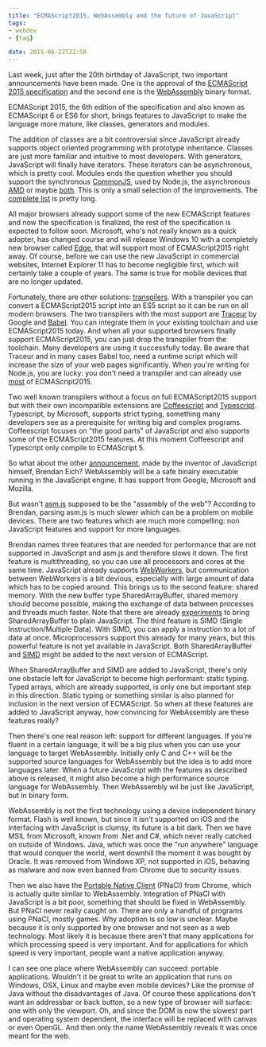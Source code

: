 ```yaml
---
title: "ECMAScript2015, WebAssembly and the future of JavaScript"
tags:
- webdev
- {tag}

date: 2015-06-22T22:58
---
```


Last week, just after the 20th birthday of JavaScript, two important announcements have been made.
One is the approval of the [ECMAScript 2015 specification](http://www.ecma-international.org/ecma-262/6.0/) and the second one is the [WebAssembly](https://www.w3.org/community/webassembly/)
binary format.

ECMAScript 2015, the 6th edition of the specification and also known as ECMAScript 6 or ES6 for short, brings features to
JavaScript to make the language more mature, like classes, generators and modules.

The addition of classes are a bit controversial since JavaScript already supports object oriented programming with prototype inheritance. Classes are just more familiar and intuitive to most developers. With generators,
JavaScript will finally have iterators. These iterators can be asynchronous, which is pretty cool.
Modules ends the question whether you should support the synchronous [CommonJS](http://www.commonjs.org/), used by Node.js, the asynchronous [AMD](http://requirejs.org/docs/whyamd.html) or maybe [both](http://ifandelse.com/its-not-hard-making-your-library-support-amd-and-commonjs/). This is only a small selection of the improvements. The [complete list](http://es6-features.org/) is pretty long.

All major browsers already support some of the new ECMAScript features and now the specification is finalized, the rest of the specification is expected to follow soon. Microsoft, who's not really known as a quick adopter, has changed course and will release Windows 10 with a completely new browser called [Edge](https://www.microsoft.com/en-us/windows/microsoft-edge), that will support most of ECMAScript2015 right away. Of course, before we can use the new JavaScript in commercial websites, Internet Explorer 11 has to become negligible first, which will certainly take a couple of years. The same is true for mobile devices that are no longer updated.

Fortunately, there are other solutions: [transpilers](https://en.wikipedia.org/wiki/Source-to-source_compiler). With a transpiler you can convert a ECMAScript2015 script
into an ES5 script so it can be run on all modern browsers. The two transpilers with the most support are [Traceur](https://github.com/google/traceur-compiler) by Google and [Babel](http://babeljs.io/). You can integrate them in your existing toolchain and use ECMAScript2015 today. And when all your supported browsers finally support ECMAScript2015, you can just drop the transpiler from the toolchain. Many developers are using it successfully today. Be aware that Traceur and in many cases Babel too, need a runtime script which will increase the size of your web pages significantly. When you're writing for Node.js, you are lucky: you don't need a transpiler and can already use [most](https://github.com/joyent/node/wiki/es6-(a.k.a.-harmony)-features-implemented-in-v8-and-available-in-node) of ECMAScript2015.

Two well known transpilers without a focus on full ECMAScript2015 support but with their own incompatible extensions are [Coffeescript](http://coffeescript.org/) and [Typescript](http://www.typescriptlang.org/).
Typescript, by Microsoft, supports strict typing, something many developers see as a prerequisite for writing
big and complex programs. Coffeescript focuses on "the good parts" of JavaScript and also supports some of the
ECMAScript2015 features. At this moment Coffeescript and Typescript only compile to ECMAScript 5.

So what about the other [announcement](https://brendaneich.com/2015/06/from-asm-js-to-webassembly/#buried-lede), made by the inventor of JavaScript himself, Brendan Eich? WebAssembly will be
a safe binairy executable running in the JavaScript engine. It has support from Google, Microsoft and Mozilla.

But wasn't [asm.js](http://asmjs.org/) supposed to be the "assembly of the web"? According to Brendan, parsing asm.js is much slower
which can be a problem on mobile devices. There are two features which are much more compelling: non JavaScript features and support for more languages.

Brendan names three features that are needed for performance that are not supported in JavaScript and asm.js and therefore slows it down.
The first feature is multithreading, so you can use all processors and cores at the same time. JavaScript already supports [WebWorkers](https://developer.mozilla.org/en-US/docs/Web/API/Web_Workers_API/Using_web_workers), but communication between WebWorkers is a bit devious, especially with large amount of data
which has to be copied around. This brings us to the second feature: shared memory.
With the new buffer type SharedArrayBuffer, shared memory should become possible, making the exchange of data
between processes and threads much faster. Note that there are already [experiments](https://blog.mozilla.org/javascript/2015/02/26/the-path-to-parallel-javascript/)
to bring SharedArrayBuffer to plain JavaScript. The third feature is SIMD (Single Instruction/Multiple Data). With SIMD, you can apply a instruction to a lot of data at once. Microprocessors support this already for many years, but this
powerful feature is not yet available in JavaScript. Both SharedArrayBuffer and [SIMD](https://developer.mozilla.org/en-US/docs/Web/JavaScript/Reference/Global_Objects/SIMD) might be added to the next version of ECMAScript.

When SharedArrayBuffer and SIMD are added to JavaScript, there's only one obstacle left for JavaScript to become
high performant: static typing. Typed arrays, which are already supported, is only one but important step
in this direction. Static typing or something similar is also planned for inclusion in the next version of ECMAScript. So when all these features are added to JavaScript anyway, how convincing for WebAssembly are these features really?

Then there's one real reason left: support for different languages. If you're fluent in a certain language, it
will be a big plus when you can use your language to target WebAssembly. Initially only C and C++ will be the supported source languages for WebAssembly but the idea is to add more languages later. When a future JavaScript with the features as described above is released, it might also become a high performance source language for WebAssembly. Then WebAssembly wil be just like JavaScript, but in binary form.

WebAssembly is not the first technology using a device independent binary format. Flash is well known, but since it isn't supported on iOS and the interfacing with JavaScript is clumsy, its future is a bit dark. Then we have MSIL from Microsoft, known from .Net and C#, which never really catched on outside of Windows. Java, which was once the
"run anywhere" language that would conquer the world, went downhill the moment it was bought by Oracle. It was removed from Windows XP, not supported in iOS, behaving as malware and now even banned from Chrome due to security issues.

Then we also have the [Portable Native Client](https://developer.chrome.com/native-client) (PNaCl) from Chrome, which is actually quite similar to WebAssembly. Integration of PNaCl with JavaScript is a bit poor, something that should be fixed in WebAssembly.
But PNaCl never really caught on. There are only a handful of programs using PNaCl, mostly games. Why adoption is so low is unclear. Maybe because it is only supported by one browser and not seen as a web technology. Most likely it is because there aren't that many
applications for which processing speed is very important. And for applications for which speed is very important, people want a native application anyway.

I can see one place where WebAssembly can succeed: portable applications. Wouldn't it be great to write an
application that runs on Windows, OSX, Linux and maybe even mobile devices? Like the promise of Java without the
disadvantages of Java. Of course these applications don't want an addressbar or back button, so a new type of browser will surface: one with only the viewport. Oh, and since the DOM is now the slowest part and operating system dependent, the interface will be replaced with canvas or even OpenGL. And then only the name WebAssembly
reveals it was once meant for the web.

